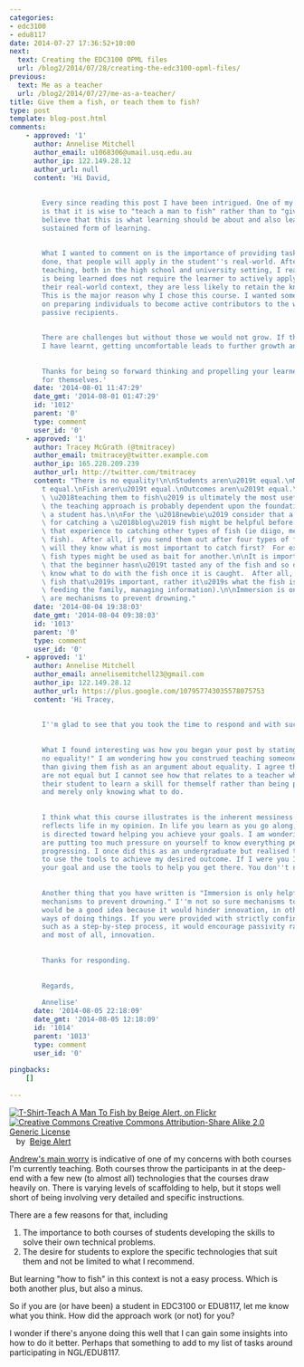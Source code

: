```yaml
---
categories:
- edc3100
- edu8117
date: 2014-07-27 17:36:52+10:00
next:
  text: Creating the EDC3100 OPML files
  url: /blog2/2014/07/28/creating-the-edc3100-opml-files/
previous:
  text: Me as a teacher
  url: /blog2/2014/07/27/me-as-a-teacher/
title: Give them a fish, or teach them to fish?
type: post
template: blog-post.html
comments:
    - approved: '1'
      author: Annelise Mitchell
      author_email: u1068306@umail.usq.edu.au
      author_ip: 122.149.28.12
      author_url: null
      content: 'Hi David,
    
    
        Every since reading this post I have been intrigued. One of my fundamental beliefs
        is that it is wise to "teach a man to fish" rather than to "give him fish." I
        believe that this is what learning should be about and also leads to the most
        sustained form of learning.
    
    
        What I wanted to comment on is the importance of providing tasks, which you have
        done, that people will apply in the student''s real-world. After many years of
        teaching, both in the high school and university setting, I realised that if what
        is being learned does not require the learner to actively apply the learning to
        their real-world context, they are less likely to retain the knowledge and skills.
        This is the major reason why I chose this course. I wanted something that focused
        on preparing individuals to become active contributors to the world rather than
        passive recipients.
    
    
        There are challenges but without those we would not grow. If there is anything
        I have learnt, getting uncomfortable leads to further growth and change.
    
    
        Thanks for being so forward thinking and propelling your learners into learning
        for themselves.'
      date: '2014-08-01 11:47:29'
      date_gmt: '2014-08-01 01:47:29'
      id: '1012'
      parent: '0'
      type: comment
      user_id: '0'
    - approved: '1'
      author: Tracey McGrath (@tmitracey)
      author_email: tmitracey@twitter.example.com
      author_ip: 165.228.209.239
      author_url: http://twitter.com/tmitracey
      content: "There is no equality!\n\nStudents aren\u2019t equal.\nMethods aren\u2019\
        t equal.\nFish aren\u2019t equal.\nOutcomes aren\u2019t equal.\n\nI agree that\
        \ \u2018teaching them to fish\u2019 is ultimately the most useful approach, however\
        \ the teaching approach is probably dependent upon the foundation of knowledge\
        \ a student has.\n\nFor the \u2018newbie\u2019 consider that a step-by-step approach\
        \ for catching a \u2018blog\u2019 fish might be helpful before then extrapolating\
        \ that experience to catching other types of fish (ie diigo, mendeley or feedly\
        \ fish).  After all, if you send them out after four types of fish at once, how\
        \ will they know what is most important to catch first?  For example, one of the\
        \ fish types might be used as bait for another.\n\nIt is important to consider\
        \ that the beginner hasn\u2019t tasted any of the fish and so doesn\u2019t necessarily\
        \ know what to do with the fish once it is caught.  After all, it\u2019s not the\
        \ fish that\u2019s important, rather it\u2019s what the fish is used for (ie.\
        \ feeding the family, managing information).\n\nImmersion is only helpful if there\
        \ are mechanisms to prevent drowning."
      date: '2014-08-04 19:38:03'
      date_gmt: '2014-08-04 09:38:03'
      id: '1013'
      parent: '0'
      type: comment
      user_id: '0'
    - approved: '1'
      author: Annelise Mitchell
      author_email: annelisemitchell23@gmail.com
      author_ip: 122.149.28.12
      author_url: https://plus.google.com/107957743035578075753
      content: 'Hi Tracey,
    
    
        I''m glad to see that you took the time to respond and with such conviction. Awesome!
    
    
        What I found interesting was how you began your post by stating that "There is
        no equality!" I am wondering how you construed teaching someone to fish rather
        than giving them fish as an argument about equality. I agree that many things
        are not equal but I cannot see how that relates to a teacher who chooses to encourage
        their student to learn a skill for themself rather than being provided with information
        and merely only knowing what to do.
    
    
        I think what this course illustrates is the inherent messiness of learning, which
        reflects life in my opinion. In life you learn as you go along, and all learning
        is directed toward helping you achieve your goals. I am wondering whether you
        are putting too much pressure on yourself to know everything perfectly before
        progressing. I once did this as an undergraduate but realised that it was essential
        to use the tools to achieve my desired outcome. If I were you I would focus on
        your goal and use the tools to help you get there. You don''t need to be perfect.
    
    
        Another thing that you have written is "Immersion is only helpful if there are
        mechanisms to prevent drowning." I''m not so sure mechanisms to prevent drowning
        would be a good idea because it would hinder innovation, in other words, other
        ways of doing things. If you were provided with strictly confined instructions,
        such as a step-by-step process, it would encourage passivity rather than productivity
        and most of all, innovation.
    
    
        Thanks for responding.
    
    
        Regards,
    
        Annelise'
      date: '2014-08-05 22:18:09'
      date_gmt: '2014-08-05 12:18:09'
      id: '1014'
      parent: '1013'
      type: comment
      user_id: '0'
    
pingbacks:
    []
    
---
```

[![T-Shirt-Teach A Man To Fish by Beige Alert, on Flickr](https://farm1.static.flickr.com/29/46188978_cf47d7f70f_m.jpg "T-Shirt-Teach A Man To Fish by Beige Alert, on Flickr")](https://www.flickr.com/photos/beigephotos/46188978/)  
[![Creative Commons Creative Commons Attribution-Share Alike 2.0 Generic License](http://i.creativecommons.org/l/by-sa/2.0/80x15.png "Creative Commons Creative Commons Attribution-Share Alike 2.0 Generic License")](http://creativecommons.org/licenses/by-sa/2.0/)   by  [](https://www.flickr.com/people/beigephotos/)[Beige Alert](https://www.flickr.com/people/beigephotos/) [](http://www.imagecodr.org/)

[Andrew's main worry](http://globalconnectionusq.wordpress.com/2014/07/25/minute-paper/) is indicative of one of my concerns with both courses I'm currently teaching. Both courses throw the participants in at the deep-end with a few new (to almost all) technologies that the courses draw heavily on. There is varying levels of scaffolding to help, but it stops well short of being involving very detailed and specific instructions.

There are a few reasons for that, including

1. The importance to both courses of students developing the skills to solve their own technical problems.
2. The desire for students to explore the specific technologies that suit them and not be limited to what I recommend.

But learning "how to fish" in this context is not a easy process. Which is both another plus, but also a minus.

So if you are (or have been) a student in EDC3100 or EDU8117, let me know what you think. How did the approach work (or not) for you?

I wonder if there's anyone doing this well that I can gain some insights into how to do it better. Perhaps that something to add to my list of tasks around participating in NGL/EDU8117.